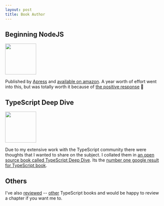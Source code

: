 ```yaml
---
layout: post
title: Book Author
---
```

## Beginning NodeJS
<a href="http://www.amazon.com/Beginning-Node-js-Basarat-Ali-Syed/dp/1484201884"><img width="100px" src="/img/beginningnodejs.jpg"/></a>

Published by [Apress](http://www.apress.com/9781484201886) and [available on amazon](http://www.amazon.com/Beginning-Node-js-Basarat-Ali-Syed/dp/1484201884). A year worth of effort went into this, but was totally worth it because of [the positive response](http://www.amazon.com/Beginning-Node-js-Basarat-Ali-Syed/dp/1484201884) 🌹

## TypeScript Deep Dive
<a href="https://basarat.gitbook.io/typescript/content/docs/getting-started.html"><img width="100px" src="/img/typescriptdeepdive.jpg"/></a>

Due to my extensive work with the TypeScript community there were thoughts that I wanted to share on the subject. I collated them in [an open source book called TypeScript Deep Dive](https://basarat.gitbook.io/typescript/content/docs/getting-started.html). Its the [number one google result for TypeScript book](https://www.google.com.au/search?q=typescript+book).

## Others
I've also [reviewed](https://www.packtpub.com/web-development/mastering-typescript) -- [other](https://www.packtpub.com/web-development/typescript-essentials) TypeScript books and would be happy to review a chapter if you want me to.
